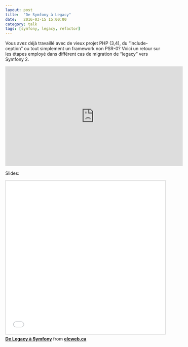 ```yaml
---
layout: post
title:  "De Symfony à Legacy"
date:   2016-03-15 15:00:00
category: talk
tags: [symfony, legacy, refactor]
---
```

Vous avez déjà travaillé avec de vieux projet PHP (3,4), du “include-ception” ou tout simplement un framework non PSR-0? 
Voici un retour sur les étapes employé dans différent cas de migration de “legacy” vers Symfony 2.

<iframe width="560" height="315" src="https://www.youtube.com/embed/vSJr3t43Q1c" frameborder="0" allowfullscreen></iframe>

Slides:
<iframe src="//www.slideshare.net/slideshow/embed_code/key/KFUbODkQDKi1FO" width="595" height="485" frameborder="0" marginwidth="0" marginheight="0" scrolling="no" style="border:1px solid #CCC; border-width:1px; margin-bottom:5px; max-width: 100%;" allowfullscreen> </iframe> <div style="margin-bottom:5px"> <strong> <a href="//www.slideshare.net/elaviateur/de-legacy-a-symfony" title="De Legacy à Symfony" target="_blank">De Legacy à Symfony</a> </strong> from <strong><a target="_blank" href="//www.slideshare.net/elaviateur">elcweb.ca</a></strong> </div>
